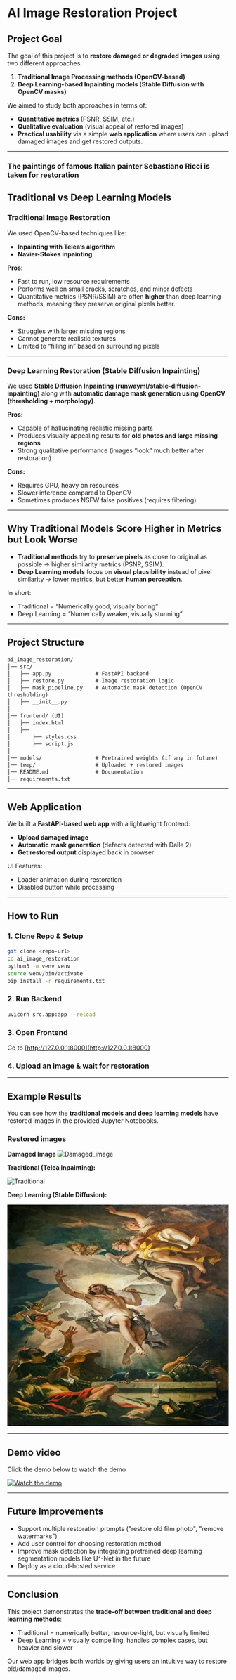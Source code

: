# AI Image Restoration Project

## Project Goal

The goal of this project is to **restore damaged or degraded images** using two different approaches:

1. **Traditional Image Processing methods (OpenCV-based)**
2. **Deep Learning-based Inpainting models (Stable Diffusion with OpenCV masks)**

We aimed to study both approaches in terms of:

* **Quantitative metrics** (PSNR, SSIM, etc.)
* **Qualitative evaluation** (visual appeal of restored images)
* **Practical usability** via a simple **web application** where users can upload damaged images and get restored outputs.

---

### The paintings of famous Italian painter Sebastiano Ricci is taken for restoration

## Traditional vs Deep Learning Models

### Traditional Image Restoration

We used OpenCV-based techniques like:

* **Inpainting with Telea’s algorithm**
* **Navier-Stokes inpainting**

**Pros:**

* Fast to run, low resource requirements
* Performs well on small cracks, scratches, and minor defects
* Quantitative metrics (PSNR/SSIM) are often **higher** than deep learning methods, meaning they preserve original pixels better.

**Cons:**

* Struggles with larger missing regions
* Cannot generate realistic textures
* Limited to “filling in” based on surrounding pixels

---

### Deep Learning Restoration (Stable Diffusion Inpainting)

We used **Stable Diffusion Inpainting (runwayml/stable-diffusion-inpainting)** along with **automatic damage mask generation using OpenCV (thresholding + morphology)**.

**Pros:**

* Capable of hallucinating realistic missing parts
* Produces visually appealing results for **old photos and large missing regions**
* Strong qualitative performance (images “look” much better after restoration)

**Cons:**

* Requires GPU, heavy on resources
* Slower inference compared to OpenCV
* Sometimes produces NSFW false positives (requires filtering)

---

## Why Traditional Models Score Higher in Metrics but Look Worse

* **Traditional methods** try to **preserve pixels** as close to original as possible → higher similarity metrics (PSNR, SSIM).
* **Deep Learning models** focus on **visual plausibility** instead of pixel similarity → lower metrics, but better **human perception**.

In short:

* Traditional = “Numerically good, visually boring”
* Deep Learning = “Numerically weaker, visually stunning”

---

## Project Structure

```
ai_image_restoration/
│── src/
│   ├── app.py              # FastAPI backend
│   ├── restore.py          # Image restoration logic
│   ├── mask_pipeline.py    # Automatic mask detection (OpenCV thresholding)
│   ├── __init__.py
│
│── frontend/ (UI)
│   ├── index.html
│   ├── 
│       ├── styles.css
│       ├── script.js
│
│── models/                 # Pretrained weights (if any in future)
│── temp/                   # Uploaded + restored images
│── README.md               # Documentation
│── requirements.txt
```

---

## Web Application

We built a **FastAPI-based web app** with a lightweight frontend:

* **Upload damaged image**
* **Automatic mask generation** (defects detected with Dalle 2)
* **Get restored output** displayed back in browser

UI Features:

* Loader animation during restoration
* Disabled button while processing

---

## How to Run

### 1. Clone Repo & Setup

```bash
git clone <repo-url>
cd ai_image_restoration
python3 -m venv venv
source venv/bin/activate
pip install -r requirements.txt
```

### 2. Run Backend

```bash
uvicorn src.app:app --reload
```

### 3. Open Frontend

Go to [http://127.0.0.1:8000](http://127.0.0.1:8000)

### 4. Upload an image & wait for restoration

---

## Example Results

You can see how the **traditional models and deep learning models** have restored images in the provided Jupyter Notebooks.

### Restored images

**Damaged Image**
![Damaged_image](Ca'_Rezzonico_-_Resurrezione_di_Cristo_(Inv.101)_-_Sebastiano_Ricci_damaged_4.jpg)

**Traditional (Telea Inpainting):**

![Traditional](results/traditional/Ca'_Rezzonico_-_Resurrezione_di_Cristo_(Inv.101)_-_Sebastiano_Ricci_telea_4.jpg)

**Deep Learning (Stable Diffusion):**

![DeepLearning](results/deep/Ca'_Rezzonico_-_Resurrezione_di_Cristo_(Inv.101)_-_Sebastiano_Ricci_sdxl_2.jpg)

---

## Demo video
Click the demo below to watch the demo

[![Watch the demo](https://img.youtube.com/vi/MuWb66dsZD8/0.jpg)](https://youtu.be/MuWb66dsZD8)


---

## Future Improvements

* Support multiple restoration prompts ("restore old film photo", "remove watermarks")
* Add user control for choosing restoration method
* Improve mask detection by integrating pretrained deep learning segmentation models like U²-Net in the future
* Deploy as a cloud-hosted service

---

## Conclusion

This project demonstrates the **trade-off between traditional and deep learning methods**:

* Traditional = numerically better, resource-light, but visually limited
* Deep Learning = visually compelling, handles complex cases, but heavier and slower

Our web app bridges both worlds by giving users an intuitive way to restore old/damaged images.
